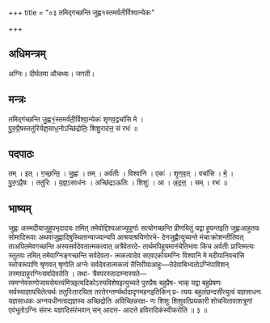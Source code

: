 +++
title = "०३ तमिद्गच्छन्ति जुह्व१स्तमर्वतीर्विश्वान्येकः"

+++
## अधिमन्त्रम्
अग्निः। दीर्घतमा औचथ्यः। जगती।

## मन्त्रः
तमिद्ग॑च्छन्ति जु॒ह्व१॒॑स्तमर्व॑ती॒र्विश्वा॒न्येकः॑ शृणव॒द्वचां॑सि मे ।  
पु॒रु॒प्रै॒षस्ततु॑रिर्यज्ञ॒साध॒नोऽच्छि॑द्रोतिः॒ शिशु॒राद॑त्त॒ सं रभः॑ ॥

## पदपाठः
तम् । इत् । ग॒च्छ॒न्ति॒ । जु॒ह्वः॑ । तम् । अर्व॑तीः । विश्वा॑नि । एकः॑ । शृ॒ण॒व॒त् । वचां॑सि । मे॒ ।  
पु॒रु॒ऽप्रै॒षः । ततु॑रिः । य॒ज्ञ॒ऽसाध॑नः । अच्छि॑द्रऽऊतिः । शिशुः॑ । आ । अ॒द॒त्त॒ । सम् । रभः॑ ॥

## भाष्यम्
जुह्वः अस्मदीयाजुहूपभृदादयः तमित् तमेवोद्दिश्यआज्युपूर्णाः सत्योगच्छन्ति प्रीणयितुं यद्वा हूयन्तइति जुह्वःआहुतयः सोमादिरूपाः अथवाजुह्वादिषुस्थितान्याज्यान्यपि आश्रयाश्रयिणोरभे- देनजुह्वैत्युच्यन्ते मंचाःक्रोशन्तीतिवत् ताअपितमेवगच्छन्ति अस्यसर्वदेवतात्मकत्वात् अत्रैवेतरदे- तार्थमपिहूयमानंचेतिभावः किंच अर्वतीः प्राप्तिमत्यः स्तुतयः तमित् तमेवाग्निङ्गच्छन्ति सर्वदेवता- त्मकत्वादेव सएवएकोयमग्निः विश्वानि मे मदीयानिवचांसि स्तोत्ररूपाणि श्रृणवत् श्रृणोति अग्नेः सर्वदेवतात्मकत्वं तैत्तिरीयाआहुः—तेदेवाबिभ्यतोऽग्निंपाविशन् तस्मादाहुरग्निःसर्वादेवतेति । तथा- त्रैवपरस्तादाम्नास्यते—त्वमग्नेवरूणोजायसेयत्त्वंमित्रइत्यदिकोऽस्यविशेषइत्युच्यते पुरुप्रैषः बहुप्रैष- भाक् यद्वा बहुप्रेषणः सर्वस्याज्ञापयितेत्यर्थः ततुरिःतारयिता तरतेरन्तर्ण्यर्थादादृगमहनइतिकिन् प्र- त्ययः बहुलंछन्दसीत्युत्वं यज्ञसाधनः यज्ञसाधकः अग्नयधीनत्वद्यज्ञस्य अच्छिद्रोतिः अविच्छिन्नरक्ष- णः शिशुः शिशुवत्प्रियकारी शोचयितावाशत्रूणां एवंभूतोऽग्निः संरभः यज्ञादिसंरंभवान् सन् आदत्त- आदत्ते हविरादिकंस्वीकरोति ॥ ३ ॥